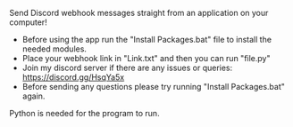 Send Discord webhook messages straight from an application on your computer!

- Before using the app run the "Install Packages.bat" file to install the needed modules.
- Place your webhook link in "Link.txt" and then you can run "file.py"
- Join my discord server if there are any issues or queries: https://discord.gg/HsqYa5x
- Before sending any questions please try running "Install Packages.bat" again.

Python is needed for the program to run.
